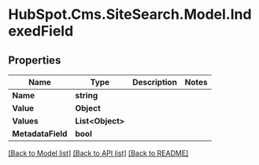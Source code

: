 # HubSpot.Cms.SiteSearch.Model.IndexedField

## Properties

Name | Type | Description | Notes
------------ | ------------- | ------------- | -------------
**Name** | **string** |  | 
**Value** | **Object** |  | 
**Values** | **List&lt;Object&gt;** |  | 
**MetadataField** | **bool** |  | 

[[Back to Model list]](../README.md#documentation-for-models) [[Back to API list]](../README.md#documentation-for-api-endpoints) [[Back to README]](../README.md)

